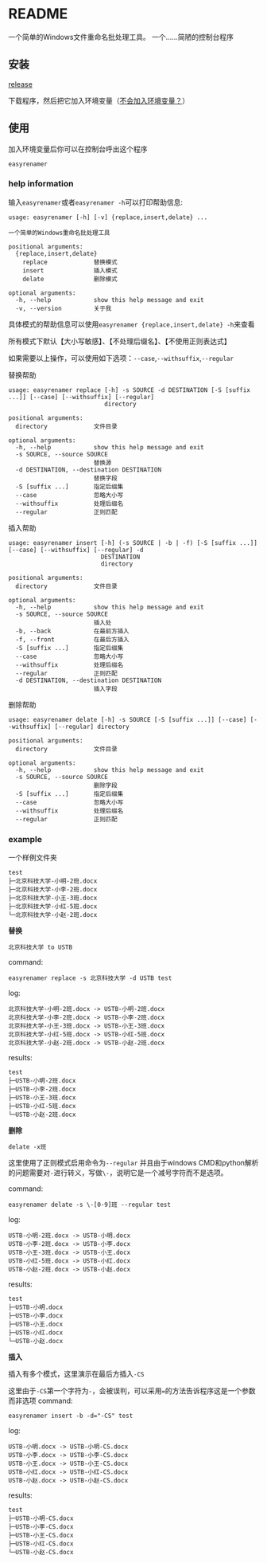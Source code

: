 # README

一个简单的Windows文件重命名批处理工具。
一个……简陋的控制台程序

## 安装

[release](https://github.com/Artlesbol/EasyRenamer/releases/tag/v1.0.0)

下载程序，然后把它加入环境变量（[不会加入环境变量？](https://blog.csdn.net/weixin_29701553/article/details/119199452)）

## 使用


加入环境变量后你可以在控制台呼出这个程序

```
easyrenamer
```

### help information

输入``easyrenamer``或者``easyrenamer -h``可以打印帮助信息:
```
usage: easyrenamer [-h] [-v] {replace,insert,delate} ...

一个简单的Windows重命名批处理工具

positional arguments:
  {replace,insert,delate}
    replace             替换模式
    insert              插入模式
    delate              删除模式

optional arguments:
  -h, --help            show this help message and exit
  -v, --version         关于我
```

具体模式的帮助信息可以使用``easyrenamer {replace,insert,delate} -h``来查看

所有模式下默认【大小写敏感】、【不处理后缀名】、【不使用正则表达式】

如果需要以上操作，可以使用如下选项：``--case``,``--withsuffix``,``--regular``

替换帮助
```
usage: easyrenamer replace [-h] -s SOURCE -d DESTINATION [-S [suffix ...]] [--case] [--withsuffix] [--regular]
                           directory

positional arguments:
  directory             文件目录

optional arguments:
  -h, --help            show this help message and exit
  -s SOURCE, --source SOURCE
                        替换源
  -d DESTINATION, --destination DESTINATION
                        替换字段
  -S [suffix ...]       指定后缀集
  --case                忽略大小写
  --withsuffix          处理后缀名
  --regular             正则匹配
```

插入帮助
```
usage: easyrenamer insert [-h] (-s SOURCE | -b | -f) [-S [suffix ...]] [--case] [--withsuffix] [--regular] -d
                          DESTINATION
                          directory

positional arguments:
  directory             文件目录

optional arguments:
  -h, --help            show this help message and exit
  -s SOURCE, --source SOURCE
                        插入处
  -b, --back            在最前方插入
  -f, --front           在最后方插入
  -S [suffix ...]       指定后缀集
  --case                忽略大小写
  --withsuffix          处理后缀名
  --regular             正则匹配
  -d DESTINATION, --destination DESTINATION
                        插入字段
```

删除帮助
```
usage: easyrenamer delate [-h] -s SOURCE [-S [suffix ...]] [--case] [--withsuffix] [--regular] directory

positional arguments:
  directory             文件目录

optional arguments:
  -h, --help            show this help message and exit
  -s SOURCE, --source SOURCE
                        删除字段
  -S [suffix ...]       指定后缀集
  --case                忽略大小写
  --withsuffix          处理后缀名
  --regular             正则匹配
```


### example

一个样例文件夹
```
test
├─北京科技大学-小明-2班.docx
├─北京科技大学-小李-2班.docx
├─北京科技大学-小王-3班.docx
├─北京科技大学-小红-5班.docx
└─北京科技大学-小赵-2班.docx
```

**替换**

```北京科技大学 to USTB```

command:
```
easyrenamer replace -s 北京科技大学 -d USTB test
```

log:
```
北京科技大学-小明-2班.docx -> USTB-小明-2班.docx 
北京科技大学-小李-2班.docx -> USTB-小李-2班.docx 
北京科技大学-小王-3班.docx -> USTB-小王-3班.docx 
北京科技大学-小红-5班.docx -> USTB-小红-5班.docx 
北京科技大学-小赵-2班.docx -> USTB-小赵-2班.docx 
```

results:
```
test
├─USTB-小明-2班.docx
├─USTB-小李-2班.docx
├─USTB-小王-3班.docx
├─USTB-小红-5班.docx
└─USTB-小赵-2班.docx
```

**删除**

```delate -x班```

这里使用了正则模式启用命令为``--regular``
并且由于windows CMD和python解析的问题需要对``-``进行转义，写做``\-``，说明它是一个减号字符而不是选项。

command:
```
easyrenamer delate -s \-[0-9]班 --regular test
```

log:
```
USTB-小明-2班.docx -> USTB-小明.docx
USTB-小李-2班.docx -> USTB-小李.docx
USTB-小王-3班.docx -> USTB-小王.docx
USTB-小红-5班.docx -> USTB-小红.docx
USTB-小赵-2班.docx -> USTB-小赵.docx
```

results:
```
test
├─USTB-小明.docx
├─USTB-小李.docx
├─USTB-小王.docx
├─USTB-小红.docx
└─USTB-小赵.docx
```

**插入**

插入有多个模式，这里演示在最后方插入``-CS``

这里由于``-CS``第一个字符为``-``，会被误判，可以采用``=``的方法告诉程序这是一个参数而非选项
command:
```
easyrenamer insert -b -d="-CS" test
```

log:
```
USTB-小明.docx -> USTB-小明-CS.docx
USTB-小李.docx -> USTB-小李-CS.docx
USTB-小王.docx -> USTB-小王-CS.docx
USTB-小红.docx -> USTB-小红-CS.docx
USTB-小赵.docx -> USTB-小赵-CS.docx
```

results:
```
test
├─USTB-小明-CS.docx
├─USTB-小李-CS.docx
├─USTB-小王-CS.docx
├─USTB-小红-CS.docx
└─USTB-小赵-CS.docx
```